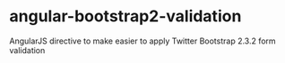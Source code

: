 angular-bootstrap2-validation
=============================

AngularJS directive to make easier to apply Twitter Bootstrap 2.3.2 form validation
